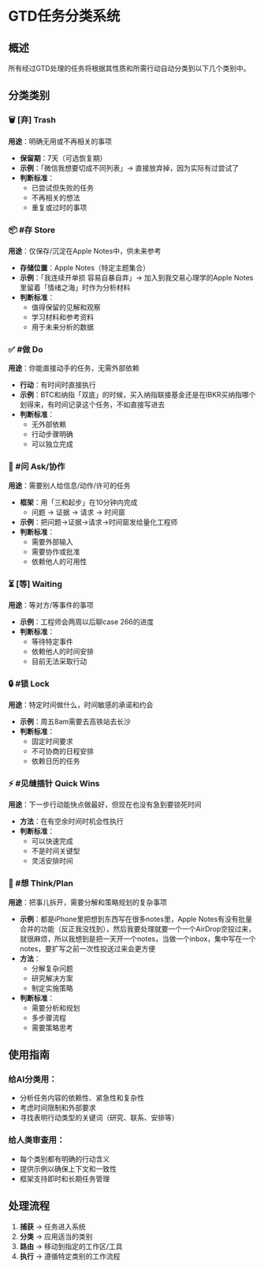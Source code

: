 # GTD任务分类系统

## 概述
所有经过GTD处理的任务将根据其性质和所需行动自动分类到以下几个类别中。

## 分类类别

### 🗑️ [弃] Trash
**用途**：明确无用或不再相关的事项
- **保留期**：7天（可选恢复期）
- **示例**：「微信我想要切成不同列表」→ 直接放弃掉，因为实际有过尝试了
- **判断标准**：
  - 已尝试但失败的任务
  - 不再相关的想法
  - 重复或过时的事项

### 📦 #存 Store
**用途**：仅保存/沉淀在Apple Notes中，供未来参考
- **存储位置**：Apple Notes（特定主题集合）
- **示例**：「我连续开单损 容易自暴自弃」→ 加入到我交易心理学的Apple Notes里留着「情绪之海」时作为分析材料
- **判断标准**：
  - 值得保留的见解和观察
  - 学习材料和参考资料
  - 用于未来分析的数据

### ✅ #做 Do
**用途**：你能直接动手的任务，无需外部依赖
- **行动**：有时间时直接执行
- **示例**：BTC和纳指「双底」的时候，买入纳指联接基金还是在IBKR买纳指哪个划得来，有时间记录这个任务，不如直接写进去
- **判断标准**：
  - 无外部依赖
  - 行动步骤明确
  - 可以独立完成

### 🤝 #问 Ask/协作
**用途**：需要别人给信息/动作/许可的任务
- **框架**：用「三和起步」在10分钟内完成
  - 问题 → 证据 → 请求 → 时间窗
- **示例**：把问题→证据→请求→时间窗发给量化工程师
- **判断标准**：
  - 需要外部输入
  - 需要协作或批准
  - 依赖他人的可用性

### ⏳ [等] Waiting
**用途**：等对方/等事件的事项
- **示例**：工程师会两周以后聊case 266的进度
- **判断标准**：
  - 等待特定事件
  - 依赖他人的时间安排
  - 目前无法采取行动

### 🔒 #锁 Lock
**用途**：特定时间做什么，时间敏感的承诺和约会
- **示例**：周五8am需要去高铁站去长沙
- **判断标准**：
  - 固定时间要求
  - 不可协商的日程安排
  - 依赖日历的任务

### ⚡ #见缝插针 Quick Wins
**用途**：下一步行动能快点做最好，但现在也没有急到要锁死时间
- **方法**：在有空余时间时机会性执行
- **判断标准**：
  - 可以快速完成
  - 不是时间关键型
  - 灵活安排时间

### 🤔 #想 Think/Plan
**用途**：把事儿拆开，需要分解和策略规划的复杂事项
- **示例**：都是iPhone里把想到东西写在很多notes里，Apple Notes有没有批量合并的功能（反正我没找到），然后我要处理就要一个一个AirDrop空投过来，就很麻烦，所以我想到是把一天开一个notes，当做一个inbox，集中写在一个notes，要扩写之前一次性投送过来会更方便
- **方法**：
  - 分解复杂问题
  - 研究解决方案
  - 制定实施策略
- **判断标准**：
  - 需要分析和规划
  - 多步骤流程
  - 需要策略思考

## 使用指南

### 给AI分类用：
- 分析任务内容的依赖性、紧急性和复杂性
- 考虑时间限制和外部要求
- 寻找表明行动类型的关键词（研究、联系、安排等）

### 给人类审查用：
- 每个类别都有明确的行动含义
- 提供示例以确保上下文和一致性
- 框架支持即时和长期任务管理

## 处理流程
1. **捕获** → 任务进入系统
2. **分类** → 应用适当的类别
3. **路由** → 移动到指定的工作区/工具
4. **执行** → 遵循特定类别的工作流程